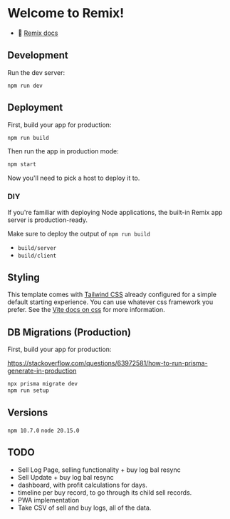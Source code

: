 # Welcome to Remix!

- 📖 [Remix docs](https://remix.run/docs)

## Development

Run the dev server:

```shellscript
npm run dev
```

## Deployment

First, build your app for production:

```sh
npm run build
```

Then run the app in production mode:

```sh
npm start
```

Now you'll need to pick a host to deploy it to.

### DIY

If you're familiar with deploying Node applications, the built-in Remix app server is production-ready.

Make sure to deploy the output of `npm run build`

- `build/server`
- `build/client`

## Styling

This template comes with [Tailwind CSS](https://tailwindcss.com/) already configured for a simple default starting experience. You can use whatever css framework you prefer. See the [Vite docs on css](https://vitejs.dev/guide/features.html#css) for more information.

## DB Migrations (Production)

First, build your app for production:

https://stackoverflow.com/questions/63972581/how-to-run-prisma-generate-in-production

```sh
npx prisma migrate dev
npm run setup
```

## Versions

`npm 10.7.0`
`node 20.15.0`

## TODO

- Sell Log Page, selling functionality + buy log bal resync
- Sell Update + buy log bal resync
- dashboard, with profit calculations for days.
- timeline per buy record, to go through its child sell records.
- PWA implementation
- Take CSV of sell and buy logs, all of the data.
